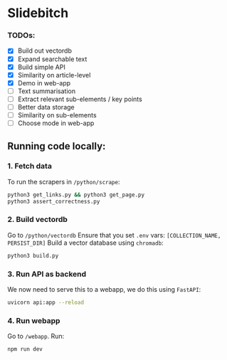 # Slidebitch

### TODOs:

- [x] Build out vectordb
- [x] Expand searchable text
- [x] Build simple API
- [x] Similarity on article-level
- [x] Demo in web-app
- [ ] Text summarisation
- [ ] Extract relevant sub-elements / key points
- [ ] Better data storage
- [ ] Similarity on sub-elements
- [ ] Choose mode in web-app

## Running code locally:

### 1. Fetch data

To run the scrapers in `/python/scrape`:

```.sh
python3 get_links.py && python3 get_page.py
python3 assert_correctness.py
```

### 2. Build vectordb

Go to `/python/vectordb`
Ensure that you set `.env` vars: `[COLLECTION_NAME, PERSIST_DIR]`
Build a vector database using `chromadb`:

```.sh
python3 build.py
```

### 3. Run API as backend

We now need to serve this to a webapp, we do this using `FastAPI`:

```.sh
uvicorn api:app --reload
```

### 4. Run webapp

Go to `/webapp`.
Run:

```.sh
npm run dev
```

